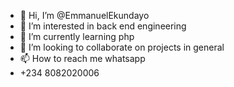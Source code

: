 - 👋 Hi, I’m @EmmanuelEkundayo
- 👀 I’m interested in back end engineering
- 🌱 I’m currently learning php
- 💞️ I’m looking to collaborate on projects in general
- 📫 How to reach me whatsapp
- +234 8082020006

<!---
EmmanuelEkundayo/EmmanuelEkundayo is a ✨ special ✨ repository because its `README.md` (this file) appears on your GitHub profile.
You can click the Preview link to take a look at your changes.
--->
